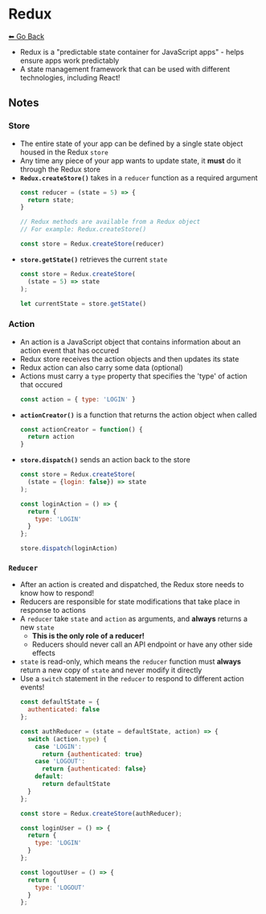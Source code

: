 # Redux
[⬅ Go Back](../week4.md)

- Redux is a "predictable state container for JavaScript apps" - helps ensure apps work predictably
- A state management framework that can be used with different technologies, including React!

## Notes

### Store
- The entire state of your app can be defined by a single state object housed in the Redux `store`
- Any time any piece of your app wants to update state, it **must** do it through the Redux store
- **`Redux.createStore()`** takes in a `reducer` function as a required argument
  ```Javascript
  const reducer = (state = 5) => {
    return state;
  }

  // Redux methods are available from a Redux object
  // For example: Redux.createStore()

  const store = Redux.createStore(reducer)
  ```
- **`store.getState()`** retrieves the current `state`
  ```Javascript
  const store = Redux.createStore(
    (state = 5) => state
  );

  let currentState = store.getState()
  ```
### Action
- An action is a JavaScript object that contains information about an action event that has occured
- Redux store receives the action objects and then updates its state
- Redux action can also carry some data (optional)
- Actions must carry a `type` property that specifies the 'type' of action that occured
  ```Javascript
  const action = { type: 'LOGIN' }
  ```
- **`actionCreator()`** is a function that returns the action object when called
  ```Javascript
  const actionCreator = function() {
    return action
  }
  ```
- **`store.dispatch()`** sends an action back to the store
  ```Javascript
  const store = Redux.createStore(
    (state = {login: false}) => state
  );

  const loginAction = () => {
    return {
      type: 'LOGIN'
    }
  };

  store.dispatch(loginAction)
  ```
### `Reducer`
- After an action is created and dispatched, the Redux store needs to know how to respond!
- Reducers are responsible for state modifications that take place in response to actions
- A `reducer` take `state` and `action` as arguments, and **always** returns a new `state`
  - **This is the only role of a reducer!**
  - Reducers should never call an API endpoint or have any other side effects
- `state` is read-only, which means the `reducer` function must **always** return a new copy of `state` and never modify it directly
- Use a `switch` statement in the `reducer` to respond to different action events!
  ```Javascript
  const defaultState = {
    authenticated: false
  };

  const authReducer = (state = defaultState, action) => {
    switch (action.type) {
      case 'LOGIN':
        return {authenticated: true}
      case 'LOGOUT':
        return {authenticated: false}
      default:
        return defaultState
    }
  };

  const store = Redux.createStore(authReducer);

  const loginUser = () => {
    return {
      type: 'LOGIN'
    }
  };

  const logoutUser = () => {
    return {
      type: 'LOGOUT'
    }
  };
  ```